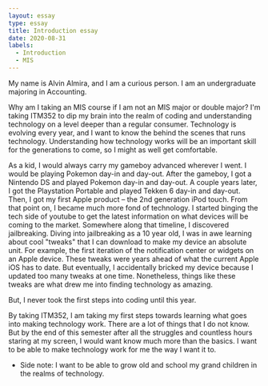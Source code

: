```yaml
---
layout: essay
type: essay
title: Introduction essay
date: 2020-08-31
labels:
  - Introduction
  - MIS
---
```


My name is Alvin Almira, and I am a curious person. I am an undergraduate majoring in Accounting. 

Why am I taking an MIS course if I am not an MIS major or double major? I'm taking ITM352 to dip my brain into the realm of coding and understanding technology on a level deeper than a regular consumer. Technology is evolving every year, and I want to know the behind the scenes that runs technology. Understanding how technology works will be an important skill for the generations to come, so I might as well get comfortable. 

As a kid, I would always carry my gameboy advanced wherever I went. I would be playing Pokemon day-in and day-out. After the gameboy, I got a Nintendo DS and played Pokemon day-in and day-out. A couple years later, I got the Playstation Portable and played Tekken 6 day-in and day-out. Then, I got my first Apple product – the 2nd generation iPod touch. From that point on, I became much more fond of technology. I started binging the tech side of youtube to get the latest information on what devices will be coming to the market. Somewhere along that timeline, I discovered jailbreaking. Diving into jailbreaking as a 10 year old, I was in awe learning about cool "tweaks" that I can download to make my device an absolute unit. For example, the first iteration of the notification center or widgets on an Apple device. These tweaks were years ahead of what the current Apple iOS has to date. But eventually, I accidentally bricked my device because I updated too many tweaks at one time. Nonetheless, things like these tweaks are what drew me into finding technology as amazing.

But, I never took the first steps into coding until this year. 

By taking ITM352, I am taking my first steps towards learning what goes into making technology work. There are a lot of things that I do not know. But by the end of this semester after all the struggles and countless hours staring at my screen, I would want know much more than the basics. I want to be able to make technology work for me the way I want it to. 

- Side note: I want to be able to grow old and school my grand children in the realms of technology. 
